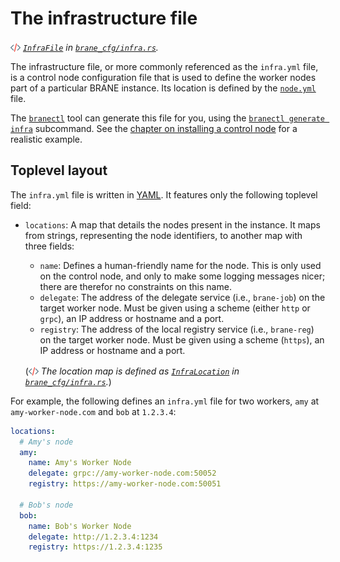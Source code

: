 # The infrastructure file
_<img src="../../assets/img/source.png" alt="source" width="16" style="margin-top: 3px; margin-bottom: -3px;"/> [`InfraFile`](https://wiki.enablingpersonalizedinterventions.nl/docs/brane_cfg/infra/struct.InfraFile.html) in [`brane_cfg/infra.rs`](https://wiki.enablingpersonalizedinterventions.nl/docs/src/brane_cfg/infra.rs.html)._

The infrastructure file, or more commonly referenced as the `infra.yml` file, is a control node configuration file that is used to define the worker nodes part of a particular BRANE instance. Its location is defined by the [`node.yml`](./node.md) file.

The [`branectl`](TODO) tool can generate this file for you, using the [`branectl generate infra`](TODO) subcommand. See the [chapter on installing a control node](../../system-admins/installation/control-node.md) for a realistic example.


## Toplevel layout

The `infra.yml` file is written in [YAML](https://yaml.org). It features only the following toplevel field:
- `locations`: A map that details the nodes present in the instance. It maps from strings, representing the node identifiers, to another map with three fields:
  - `name`: Defines a human-friendly name for the node. This is only used on the control node, and only to make some logging messages nicer; there are therefor no constraints on this name.
  - `delegate`: The address of the delegate service (i.e., `brane-job`) on the target worker node. Must be given using a scheme (either `http` or `grpc`), an IP address or hostname and a port.
  - `registry`: The address of the local registry service (i.e., `brane-reg`) on the target worker node. Must be given using a scheme (`https`), an IP address or hostname and a port.

  (_<img src="../../assets/img/source.png" alt="source" width="16" style="margin-top: 3px; margin-bottom: -3px;"/> The location map is defined as [`InfraLocation`](https://wiki.enablingpersonalizedinterventions.nl/docs/brane_cfg/infra/struct.InfraLocation.html) in [`brane_cfg/infra.rs`](https://wiki.enablingpersonalizedinterventions.nl/docs/src/brane_cfg/infra.rs.html)._)

For example, the following defines an `infra.yml` file for two workers, `amy` at `amy-worker-node.com` and `bob` at `1.2.3.4`:
```yaml
locations:
  # Amy's node
  amy:
    name: Amy's Worker Node
    delegate: grpc://amy-worker-node.com:50052
    registry: https://amy-worker-node.com:50051

  # Bob's node
  bob:
    name: Bob's Worker Node
    delegate: http://1.2.3.4:1234
    registry: https://1.2.3.4:1235
```
